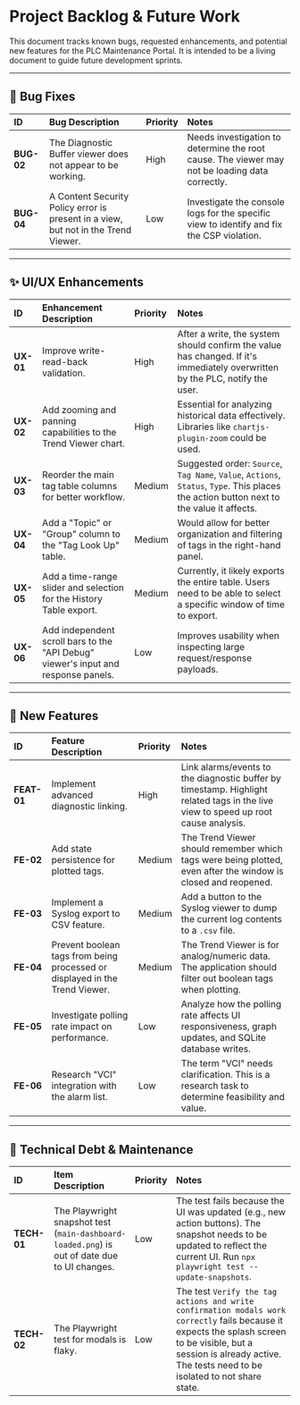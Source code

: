 # Project Backlog & Future Work

This document tracks known bugs, requested enhancements, and potential new features for the PLC Maintenance Portal. It is intended to be a living document to guide future development sprints.

---

## 🐞 Bug Fixes

| ID      | Bug Description                                                                      | Priority | Notes                                                                   |
| :------ | :----------------------------------------------------------------------------------- | :------- | :---------------------------------------------------------------------- |
| **BUG-02** | The Diagnostic Buffer viewer does not appear to be working.                          | High     | Needs investigation to determine the root cause. The viewer may not be loading data correctly. |
| **BUG-04** | A Content Security Policy error is present in a view, but not in the Trend Viewer.   | Low      | Investigate the console logs for the specific view to identify and fix the CSP violation. |

---

## ✨ UI/UX Enhancements

| ID      | Enhancement Description                                                                 | Priority | Notes                                                                   |
| :------ | :-------------------------------------------------------------------------------------- | :------- | :---------------------------------------------------------------------- |
| **UX-01** | Improve write-read-back validation.                                                     | High     | After a write, the system should confirm the value has changed. If it's immediately overwritten by the PLC, notify the user. |
| **UX-02** | Add zooming and panning capabilities to the Trend Viewer chart.                         | High     | Essential for analyzing historical data effectively. Libraries like `chartjs-plugin-zoom` could be used. |
| **UX-03** | Reorder the main tag table columns for better workflow.                                 | Medium   | Suggested order: `Source`, `Tag Name`, `Value`, `Actions`, `Status`, `Type`. This places the action button next to the value it affects. |
| **UX-04** | Add a "Topic" or "Group" column to the "Tag Look Up" table.                             | Medium   | Would allow for better organization and filtering of tags in the right-hand panel. |
| **UX-05** | Add a time-range slider and selection for the History Table export.                     | Medium   | Currently, it likely exports the entire table. Users need to be able to select a specific window of time to export. |
| **UX-06** | Add independent scroll bars to the "API Debug" viewer's input and response panels.      | Low      | Improves usability when inspecting large request/response payloads.     |

---

## 🚀 New Features

| ID      | Feature Description                                                                     | Priority | Notes                                                                   |
| :------ | :-------------------------------------------------------------------------------------- | :------- | :---------------------------------------------------------------------- |
| **FEAT-01** | Implement advanced diagnostic linking.                                                  | High     | Link alarms/events to the diagnostic buffer by timestamp. Highlight related tags in the live view to speed up root cause analysis. |
| **FE-02** | Add state persistence for plotted tags.                                                 | Medium   | The Trend Viewer should remember which tags were being plotted, even after the window is closed and reopened. |
| **FE-03** | Implement a Syslog export to CSV feature.                                               | Medium   | Add a button to the Syslog viewer to dump the current log contents to a `.csv` file. |
| **FE-04** | Prevent boolean tags from being processed or displayed in the Trend Viewer.             | Medium   | The Trend Viewer is for analog/numeric data. The application should filter out boolean tags when plotting. |
| **FE-05** | Investigate polling rate impact on performance.                                         | Low      | Analyze how the polling rate affects UI responsiveness, graph updates, and SQLite database writes. |
| **FE-06** | Research "VCI" integration with the alarm list.                                         | Low      | The term "VCI" needs clarification. This is a research task to determine feasibility and value. |

---

## 🔧 Technical Debt & Maintenance

| ID      | Item Description                                                                     | Priority | Notes                                                                   |
| :------ | :----------------------------------------------------------------------------------- | :------- | :---------------------------------------------------------------------- |
| **TECH-01** | The Playwright snapshot test (`main-dashboard-loaded.png`) is out of date due to UI changes. | Low     | The test fails because the UI was updated (e.g., new action buttons). The snapshot needs to be updated to reflect the current UI. Run `npx playwright test --update-snapshots`. |
| **TECH-02** | The Playwright test for modals is flaky.                                             | Low      | The test `Verify the tag actions and write confirmation modals work correctly` fails because it expects the splash screen to be visible, but a session is already active. The tests need to be isolated to not share state. |
